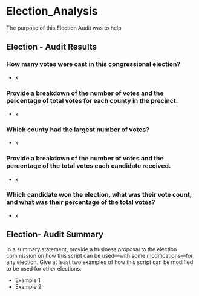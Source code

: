 # Election_Analysis
The purpose of this Election Audit was to help 

## Election - Audit Results

### How many votes were cast in this congressional election?
  - x
### Provide a breakdown of the number of votes and the percentage of total votes for each county in the precinct.
  - x
### Which county had the largest number of votes?
  - x
### Provide a breakdown of the number of votes and the percentage of the total votes each candidate received.
  - x
### Which candidate won the election, what was their vote count, and what was their percentage of the total votes?
  - x

## Election- Audit Summary
In a summary statement, provide a business proposal to the election commission on how this script can be used—with some modifications—for any election. Give at least two examples of how this script can be modified to be used for other elections.
  - Example 1
  - Example 2 
